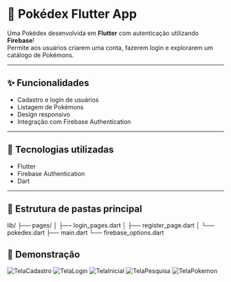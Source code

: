 # 📱 Pokédex Flutter App

Uma Pokédex desenvolvida em **Flutter** com autenticação utilizando **Firebase**!  
Permite aos usuários criarem uma conta, fazerem login e explorarem um catálogo de Pokémons.

---

## ✨ Funcionalidades

- Cadastro e login de usuários
- Listagem de Pokémons
- Design responsivo
- Integração com Firebase Authentication

---

## 🚀 Tecnologias utilizadas

- Flutter
- Firebase Authentication
- Dart

---

## 📁 Estrutura de pastas principal
lib/
├── pages/
│   ├── login_pages.dart
│   ├── register_page.dart
│   └── pokedex.dart
├── main.dart
└── firebase_options.dart

## 🎨 Demonstração
![TelaCadastro](https://github.com/user-attachments/assets/2778bade-26a7-4e62-81cb-5d7c38e27359)
![TelaLogin](https://github.com/user-attachments/assets/1b7cfcee-8a63-49ab-b8ad-1ea69b42252a)
![TelaInicial](https://github.com/user-attachments/assets/c31565d5-b9d4-4506-b80f-fb18381b405a)
![TelaPesquisa](https://github.com/user-attachments/assets/bec0d738-5467-4c65-b67e-56093ef1daf0)
![TelaPokemon](https://github.com/user-attachments/assets/e593fdf7-dade-4e17-addb-0b0916a2a1db)





